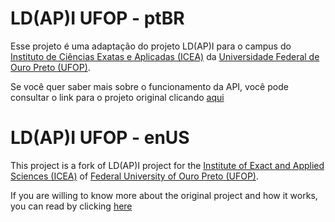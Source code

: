 # LD(AP)I UFOP - ptBR

Esse projeto é uma adaptação do projeto LD(AP)I para o campus do [Instituto de Ciências
Exatas e Aplicadas (ICEA)](http://www.icea.ufop.br) da
[Universidade Federal de Ouro Preto (UFOP)](http://ufop.br/).

Se você quer saber mais sobre o funcionamento da API, você pode consultar o link
para o projeto original clicando [aqui](https://github.com/jpmoura/ldapi#ldapi---ptbr)

# LD(AP)I UFOP - enUS

This project is a fork of LD(AP)I project for the [Institute of Exact
and Applied Sciences (ICEA)](http://www.icea.ufop.br) of
[Federal University of Ouro Preto (UFOP)](http://ufop.br/).

If you are willing to know more about the original project and how it works,
you can read by clicking [here](https://github.com/jpmoura/ldapi-ufop#ldapi---enus)